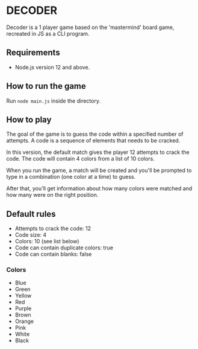 # DECODER

Decoder is a 1 player game based on the 'mastermind' board game, recreated in JS as a CLI program.

## Requirements

- Node.js version 12 and above.

## How to run the game

Run `node main.js` inside the directory.

## How to play

The goal of the game is to guess the code within a specified number of attempts. A code is a sequence of elements that needs to be cracked.

In this version, the default match gives the player 12 attempts to crack the code. The code will contain 4 colors from a list of 10 colors.

When you run the game, a match will be created and you'll be prompted to type in a combination (one color at a time) to guess.

After that, you'll get information about how many colors were matched and how many were on the right position.

## Default rules

- Attempts to crack the code: 12
- Code size: 4
- Colors: 10 (see list below)
- Code can contain duplicate colors: true
- Code can contain blanks: false

### Colors

- Blue
- Green
- Yellow
- Red
- Purple
- Brown
- Orange
- Pink
- White
- Black
